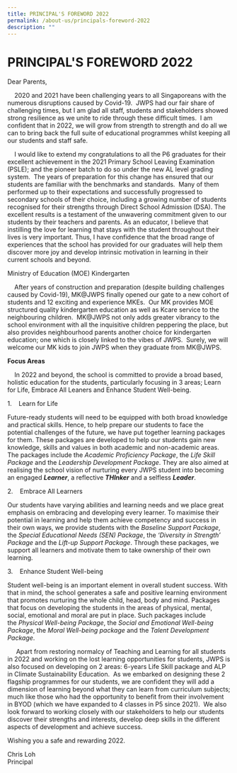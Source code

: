 ```yaml
---
title: PRINCIPAL'S FOREWORD 2022
permalink: /about-us/principals-foreword-2022
description: ""
---
```

PRINCIPAL'S FOREWORD 2022
=========================

Dear Parents,  

    2020 and 2021 have been challenging years to all Singaporeans with the numerous disruptions caused by Covid-19.  JWPS had our fair share of challenging times, but I am glad all staff, students and stakeholders showed strong resilience as we unite to ride through these difficult times.  I am confident that in 2022, we will grow from strength to strength and do all we can to bring back the full suite of educational programmes whilst keeping all our students and staff safe.

    I would like to extend my congratulations to all the P6 graduates for their excellent achievement in the 2021 Primary School Leaving Examination (PSLE); and the pioneer batch to do so under the new AL level grading system.  The years of preparation for this change has ensured that our students are familiar with the benchmarks and standards.  Many of them performed up to their expectations and successfully progressed to secondary schools of their choice, including a growing number of students recognised for their strengths through Direct School Admission (DSA). The excellent results is a testament of the unwavering commitment given to our students by their teachers and parents. As an educator, I believe that instilling the love for learning that stays with the student throughout their lives is very important. Thus, I have confidence that the broad range of experiences that the school has provided for our graduates will help them discover more joy and develop intrinsic motivation in learning in their current schools and beyond.

Ministry of Education (MOE) Kindergarten

    After years of construction and preparation (despite building challenges caused by Covid-19), MK@JWPS finally opened our gate to a new cohort of students and 12 exciting and experience MKEs.  Our MK provides MOE structured quality kindergarten education as well as Kcare service to the neighbouring children.  MK@JWPS not only adds greater vibrancy to the school environment with all the inquisitive children peppering the place, but also provides neighbourhood parents another choice for kindergarten education; one which is closely linked to the vibes of JWPS.  Surely, we will welcome our MK kids to join JWPS when they graduate from MK@JWPS.  

**Focus Areas**

    In 2022 and beyond, the school is committed to provide a broad based, holistic education for the students, particularly focusing in 3 areas; Learn for Life, Embrace All Leaners and Enhance Student Well-being. 

1.    Learn for Life

Future-ready students will need to be equipped with both broad knowledge and practical skills. Hence, to help prepare our students to face the potential challenges of the future, we have put together learning packages for them. These packages are developed to help our students gain new knowledge, skills and values in both academic and non-academic areas. The packages include the _Academic Proficiency Package_, the _Life Skill Package_ and the _Leadership Development Package_. They are also aimed at realising the school vision of nurturing every JWPS student into becoming an engaged **_Learner_**, a reflective **_THInker_** and a selfless **_Leader_**. 

2.    Embrace All Learners

Our students have varying abilities and learning needs and we place great emphasis on embracing and developing every learner. To maximise their potential in learning and help them achieve competency and success in their own ways, we provide students with the _Baseline Support Package_, the _Special Educational Needs (SEN) Package_, the _‘Diversity in Strength’ Package_ and the _Lift-up Support Package_. Through these packages, we support all learners and motivate them to take ownership of their own learning. 

3.    Enhance Student Well-being

Student well-being is an important element in overall student success. With that in mind, the school generates a safe and positive learning environment that promotes nurturing the whole child, head, body and mind. Packages that focus on developing the students in the areas of physical, mental, social, emotional and moral are put in place. Such packages include the _Physical Well-being Package_, the _Social and Emotional Well-being Package_, the _Moral Well-being package_ and the _Talent Development Package_.

     Apart from restoring normalcy of Teaching and Learning for all students in 2022 and working on the lost learning opportunities for students, JWPS is also focused on developing on 2 areas: 6-years Life Skill package and ALP in Climate Sustainability Education.  As we embarked on designing these 2 flagship programmes for our students, we are confident they will add a dimension of learning beyond what they can learn from curriculum subjects; much like those who had the opportunity to benefit from their involvement in BYOD (which we have expanded to 4 classes in P5 since 2021).  We also look forward to working closely with our stakeholders to help our students discover their strengths and interests, develop deep skills in the different aspects of development and achieve success. 

Wishing you a safe and rewarding 2022.

Chris Loh  
Principal